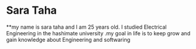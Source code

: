 # Sara Taha
**my name is sara taha and I am 25 years old. I studied Electrical Engineering in the hashimate university .my goal in life is to keep grow and gain knowledge about Engineering and softwaring 